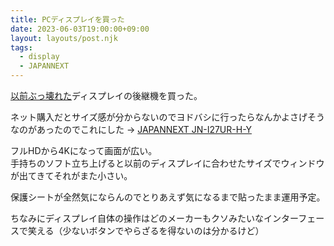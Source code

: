 ```yaml
---
title: PCディスプレイを買った
date: 2023-06-03T19:00:00+09:00
layout: layouts/post.njk
tags:
  - display
  - JAPANNEXT
---
```


[以前ぶっ壊れた](../../05/09/)ディスプレイの後継機を買った。

ネット購入だとサイズ感が分からないのでヨドバシに行ったらなんかよさげそうなのがあったのでこれにした → [JAPANNEXT JN-I27UR-H-Y](https://jp.japannext.com/products/jn-i27ur-h-y)

フルHDから4Kになって画面が広い。  
手持ちのソフト立ち上げると以前のディスプレイに合わせたサイズでウィンドウが出てきてそれがまた小さい。

保護シートが全然気にならんのでとりあえず気になるまで貼ったまま運用予定。

ちなみにディスプレイ自体の操作はどのメーカーもクソみたいなインターフェースで笑える（少ないボタンでやらざるを得ないのは分かるけど）
